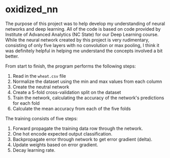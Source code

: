 # oxidized_nn
The purpose of this project was to help develop my understanding of neural networks and deep learning. All of the code is based on code provided by Institute of Advanced Analytics (NC State) for our Deep Learning course. While the neural network created by this project is very rudimentary, consisting of only five layers with no convolution or max pooling, I think it was definitely helpful in helping me understand the concepts involved a bit better. 

From start to finish, the program performs the following steps:
1. Read in the `wheat.csv` file
1. Normalize the dataset using the min and max values from each column
1. Create the neutral network
1. Create a 5-fold cross-validation split on the dataset
1. Train the network, calculating the accuracy of the network's predictions for each fold
1. Calculate the mean accuracy from each of the five folds

The training consists of five steps:
1. Forward propagate the training data row through the network.
1. One hot encode expected output classification.
1. Backpropagate error through network to get error gradient (delta).
1. Update weights based on error gradient.
1. Decay learning rate.